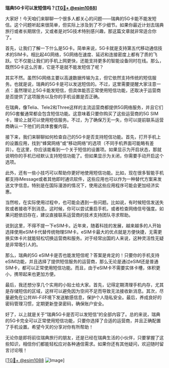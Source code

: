 **瑞典5G卡可以发短信吗？[[TG💪+ @esim1088](https://t.me/s/esim1088)]**

大家好！今天咱们来聊聊一个很多人都关心的问题——瑞典的5G卡能不能发短信。这个问题听起来很简单，但实际上涉及到了不少细节。如果你最近计划去瑞典旅行或者长期居住，又或者是对5G技术特别感兴趣，那这篇文章就非常适合你了。

首先，让我们了解一下什么是5G卡。简单来说，5G卡就是支持第五代移动通信技术的SIM卡。相比起4G网络，5G网络在速度、延迟和连接密度上都有了质的飞跃。它不仅能让我们的手机上网更快，还能支持更多的智能设备同时在线。那么，既然5G卡这么厉害，它是不是就不能发短信了呢？

其实不然。虽然5G网络主要以高速数据传输为主，但它依然支持传统的短信服务。也就是说，瑞典的5G卡是可以发送短信的。不过，这里需要提醒大家注意一点：虽然理论上5G卡能发短信，但具体能否正常使用短信功能，还取决于运营商是否提供了这项服务以及你的手机设置是否正确。

在瑞典，像Telia、Tele2和Three这样的主流运营商都提供5G网络服务，并且它们的5G套餐通常都会包含短信功能。这意味着只要你购买了这些运营商的5G SIM卡，理论上就可以使用短信服务。不过，为了确保万无一失，你可以提前联系运营商确认一下他们的具体套餐内容。

接下来，我们来聊聊如何检查自己的5G卡是否支持短信功能。首先，打开手机上的设置应用，找到“蜂窝网络”或“移动网络”的选项（不同手机界面可能略有差异）。在这里，你应该能看到一个关于短信的设置项。如果显示为开启状态，那就说明你的手机已经默认支持短信功能了。但如果显示为关闭，你需要手动开启这个选项。

此外，还有一些小技巧可以帮助你更好地使用短信功能。比如，现在很多智能手机都支持iMessage或者其他即时通讯软件，这些应用也可以作为一种替代方案来发送文字信息。特别是在国际漫游的情况下，使用这些应用程序可能会更加经济实惠。

当然啦，在实际使用过程中，也可能会遇到一些问题。比如说，有时候短信发送失败或者接收不到消息。这时候，你可以尝试重启手机，或者检查网络信号强度。如果问题依旧存在，建议直接联系运营商的技术支持团队寻求帮助。

说到这里，不得不提一下eSIM卡。近年来，随着科技的发展，越来越多的人开始选择使用eSIM卡代替传统物理SIM卡。eSIM卡最大的优点就是方便快捷，无需更换实体卡片就能轻松切换运营商和服务。对于经常出国的人来说，这种灵活性无疑是非常吸引人的。

那么，瑞典的5G eSIM卡是否也能发短信呢？答案是肯定的！只要你的手机支持eSIM功能，并且选择了提供短信服务的运营商，那么无论是通过eSIM还是普通SIM卡，都可以正常使用短信功能。而且，由于eSIM卡不需要实体卡槽，体积更小，携带起来也更加方便。

最后，我还想分享几个实用的小贴士给大家。首先，记得定期清理手机内存，尤其是存储短信的区域，这样可以避免因为空间不足而导致无法接收新消息。其次，尽量避免在公共Wi-Fi环境下发送敏感信息，保护个人隐私安全。最后，养成良好的密码管理习惯，定期更新登录密码，确保账户安全。

好了，以上就是关于“瑞典5G卡是否可以发短信”的全部内容了。总的来说，瑞典的5G卡完全可以正常使用短信功能，只要你选择了合适的运营商，并且正确配置了手机设置。希望今天的分享对你有所帮助！

无论你是即将前往瑞典旅行的朋友，还是已经在瑞典生活的小伙伴，只要掌握了这些知识，相信你们都能轻松应对各种通信需求。如果你还有其他疑问，欢迎随时留言讨论哦！

[[TG💪+ @esim1088](https://t.me/s/esim1088) ![Image](https://i.postimg.cc/4NQfJmqS/Snipaste-2025-05-13-00-14-12.png)]